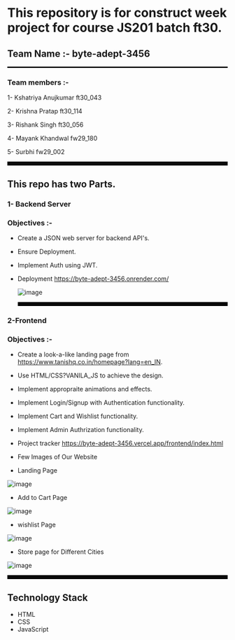 # This repository is for construct week project for course JS201 batch ft30.

## Team Name :- byte-adept-3456
<hr style="border: 1px solid black">

### Team members :-

1- Kshatriya Anujkumar ft30_043

2- Krishna Pratap ft30_114

3- Rishank Singh ft30_056

4- Mayank Khandwal fw29_180

5- Surbhi fw29_002

<hr style="border: 4px solid black">

## This repo has two Parts.

### **1- Backend Server**

### Objectives :-
- Create a JSON web server for backend API's.

- Ensure Deployment.

- Implement Auth using JWT.

- Deployment https://byte-adept-3456.onrender.com/

  ![image](https://github.com/Anujkumar960/byte-adept-3456/assets/154539617/6492c52d-f38b-411d-9a39-e8ed7cd444e5)

  <hr style="border: 4px solid black">

### **2-Frontend**

### Objectives :-
- Create a look-a-like landing page from https://www.tanishq.co.in/homepage?lang=en_IN.

- Use HTML/CSS?VANILA_JS to achieve the design.

- Implement appropraite animations and effects.

- Implement Login/Signup with Authentication functionality.

- Implement Cart and Wishlist functionality.

- Implement Admin Authrization functionality.

- Project tracker https://byte-adept-3456.vercel.app/frontend/index.html

- Few Images of Our Website

- Landing Page
  
![image](https://github.com/Anujkumar960/byte-adept-3456/assets/154539617/ad1e421a-3225-423b-ba1e-091870c23341)

- Add to Cart Page
  
![image](https://github.com/Anujkumar960/byte-adept-3456/assets/154539617/cc334adb-8cad-4776-a4b1-fb33628543da)


- wishlist Page
  
![image](https://github.com/Anujkumar960/byte-adept-3456/assets/154539617/a266bf50-c528-4b0f-a81c-b57ba6d99990)


- Store page for Different Cities
  
![image](https://github.com/Anujkumar960/byte-adept-3456/assets/154539617/219bede9-9ea5-4d6c-814d-07aa5228ed17)

<hr style="border: 4px solid black">

## Technology Stack


- HTML 
- CSS
- JavaScript


